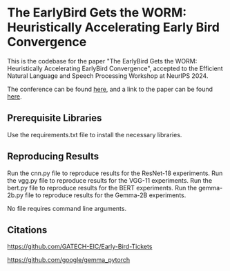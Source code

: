 # The EarlyBird Gets the WORM: Heuristically Accelerating Early Bird Convergence
This is the codebase for the paper "The EarlyBird Gets the WORM: Heuristically Accelerating EarlyBird Convergence", accepted to the Efficient Natural Language and Speech Processing Workshop at NeurIPS 2024.

The conference can be found [here](https://neurips2024-enlsp.github.io/), and a link to the paper can be found [here](https://arxiv.org/abs/2406.11872).

## Prerequisite Libraries
Use the requirements.txt file to install the necessary libraries.

## Reproducing Results
Run the cnn.py file to reproduce results for the ResNet-18 experiments.
Run the vgg.py file to reproduce results for the VGG-11 experiments.
Run the bert.py file to reproduce results for the BERT experiments.
Run the gemma-2b.py file to reproduce results for the Gemma-2B experiments.

No file requires command line arguments.

## Citations
https://github.com/GATECH-EIC/Early-Bird-Tickets

https://github.com/google/gemma_pytorch

